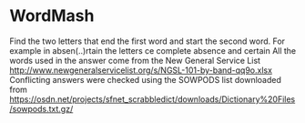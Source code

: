 # WordMash
Find the two letters that end the first word and start the second word. For example in absen(..)rtain the letters ce complete absence and certain
All the words used in the answer come from the New General Service List 
http://www.newgeneralservicelist.org/s/NGSL-101-by-band-qq9o.xlsx
Conflicting answers were checked using the SOWPODS list downloaded from
https://osdn.net/projects/sfnet_scrabbledict/downloads/Dictionary%20Files/sowpods.txt.gz/
